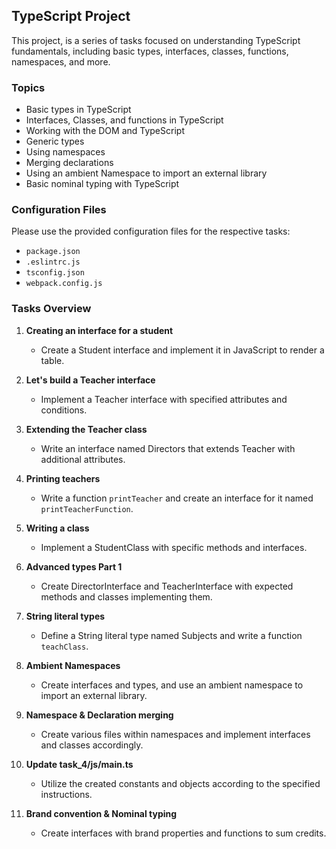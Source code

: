 ## TypeScript Project
This project, is a series of tasks focused on understanding TypeScript fundamentals, including basic types, interfaces, classes, functions, namespaces, and more.


### Topics
- Basic types in TypeScript
- Interfaces, Classes, and functions in TypeScript
- Working with the DOM and TypeScript
- Generic types
- Using namespaces
- Merging declarations
- Using an ambient Namespace to import an external library
- Basic nominal typing with TypeScript


### Configuration Files
Please use the provided configuration files for the respective tasks:
- `package.json`
- `.eslintrc.js`
- `tsconfig.json`
- `webpack.config.js`

### Tasks Overview
1. **Creating an interface for a student**
   - Create a Student interface and implement it in JavaScript to render a table.

2. **Let's build a Teacher interface**
   - Implement a Teacher interface with specified attributes and conditions.

3. **Extending the Teacher class**
   - Write an interface named Directors that extends Teacher with additional attributes.

4. **Printing teachers**
   - Write a function `printTeacher` and create an interface for it named `printTeacherFunction`.

5. **Writing a class**
   - Implement a StudentClass with specific methods and interfaces.

6. **Advanced types Part 1**
   - Create DirectorInterface and TeacherInterface with expected methods and classes implementing them.

7. **String literal types**
   - Define a String literal type named Subjects and write a function `teachClass`.

8. **Ambient Namespaces**
   - Create interfaces and types, and use an ambient namespace to import an external library.

9. **Namespace & Declaration merging**
   - Create various files within namespaces and implement interfaces and classes accordingly.

10. **Update task_4/js/main.ts**
    - Utilize the created constants and objects according to the specified instructions.

11. **Brand convention & Nominal typing**
    - Create interfaces with brand properties and functions to sum credits.
